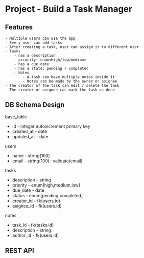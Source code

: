 # Project - Build a Task Manager

## Features
	- Multiple users can use the app 
	- Every user can add tasks 
	- After creating a task, user can assign it to different user 
	- Tasks
		- has a description
		- priority: enum<high/low/medium>
		- has a due date
		- has a state: pending / completed 
		- Notes
			- A task can have multiple notes inside it
			- Notes can be made by the owner or asignee 
	- The creator of the task can edit / delete the task 
	- The creator or asignee can mark the task as done 


## DB Schema Design

base_table
- id  - 			integer autoincrement primary key
- created_at - 	date
- updated_at -	date
	

users
- name - string(100)
- email - string(100) : validate(email)

tasks
- description - string
- priority - enum[high,medium,low]
- due_date - date
- status   - enum[pending,completed]
- creator_id  - fk(users.id)
- asignee_id	- fk(users.id)

notes 
- task_id		- fk(tasks.id)
- description - string 
- author_id	- fk(users.id)

## REST API








